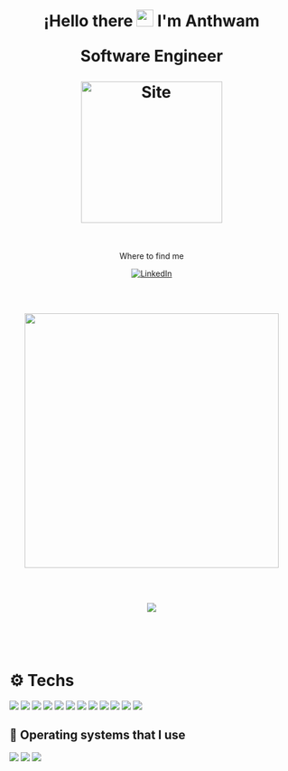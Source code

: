 <h1 align='center'>
    ¡Hello there  <img src="https://i.ibb.co/fCj3kcH/maple-leaf-30x30.png" width="30"> I'm Anthwam
    <p align='center'>
 Software Engineer
</p>
<a href="https://anthwam.netlify.app/" target="_blank"><img alt="Site" src="https://i.ibb.co/BwGdRTC/Logo-sin-espacios.png"  width="250" /></a>
</h1>

</br>

<p align='center'>
 Where to find me
</p>

<p align='center'>
<a href="https://www.linkedin.com/in/anthwam/" target="_blank"><img alt="LinkedIn" src="https://content.linkedin.com/content/dam/me/business/en-us/amp/brand-site/v2/bg/Chinese-LI-Bug.svg.original.svg" /></a>
</p>

</br>
</br>
<p align='center'>
  <a href="#"><img src="https://github-readme-stats.vercel.app/api?username=anthwam&show_icons=true&count_private=true&theme=onedark" width="450"></a>
</p>

</br>
</br>
<p align='center'>
  <a href="https://github.com/anuraghazra/github-readme-stats">
  <img align="center" src="https://github-readme-stats.anuraghazra1.vercel.app/api/top-langs/?username=Anthwam&layout=compact&theme=onedark" />
</a>
</p>
</br>
</br>
</br>

# ⚙️ Techs

<a><img src="https://img.shields.io/badge/go%20-%2338B2AC.svg?&style=for-the-badge&logo=go&logoColor=white"/>
</a> 
<a><img src="https://img.shields.io/badge/Javascript-%23FCC624.svg?&style=for-the-badge&logo=javascript&logoColor=white"/>
</a>
<a><img src="https://img.shields.io/badge/react%20-%2338B2AC.svg?&style=for-the-badge&logo=react&logoColor=white"/>
</a>
<a><img src="https://img.shields.io/badge/typescript%20-%23007ACC.svg?&style=for-the-badge&logo=typescript&logoColor=white"/>
</a> 
<a><img src="https://img.shields.io/badge/firebase%20-%23F7DF1E.svg?&style=for-the-badge&logo=firebase&logoColor=white"/>
</a> 
<a><img src="https://img.shields.io/badge/ionic%20-%233776AB.svg?&style=for-the-badge&logo=ionic&logoColor=white"/>
</a> 
<a><img src="https://img.shields.io/badge/tailwindcss%20-%2338B2AC.svg?&style=for-the-badge&logo=tailwind-css&logoColor=white"/>
</a>
<a><img src="https://img.shields.io/badge/materialdesign%20-%23757575.svg?&style=for-the-badge&logo=material-design&logoColor=white"/>
</a> 
<a><img src="https://img.shields.io/badge/sass%20-%23CC6699.svg?&style=for-the-badge&logo=sass&logoColor=white"/>
</a> 
<a><img src="https://img.shields.io/badge/css3%20-%231572B6.svg?&style=for-the-badge&logo=css3&logoColor=white"/>
</a> 
<a><img src="https://img.shields.io/badge/markdown-%23000000.svg?&style=for-the-badge&logo=markdown&logoColor=white"/>
</a> 
<a><img src="https://img.shields.io/badge/git-%23F05032.svg?&style=for-the-badge&logo=git&logoColor=white"/>
</a> 
## 💽 Operating systems that I use
<a>
<img src="https://img.shields.io/badge/Linux-%23FCC624.svg?&style=for-the-badge&logo=linux&logoColor=white"/>
</a> 
<a>
<img src="https://img.shields.io/badge/Mac Os-%23999999.svg?&style=for-the-badge&logo=apple&logoColor=white"/>
</a> 
<a>
<img src="https://img.shields.io/badge/Windows-%230078D6.svg?&style=for-the-badge&logo=windows&logoColor=white"/>
</a> 
</br>
</br>

<!-- [![Readme Card](https://github-readme-stats.vercel.app/api/pin/?username=anthwam&repo=site)](https://github.com/anthwam/site)

</br>
</br> -->

<!-- [![Readme Card](https://github-readme-stats.vercel.app/api/pin/?username=anthwam&repo=portfolio)](https://github.com/anthwam/portfolio)

</br>
</br> -->

<!-- [![Readme Card](https://github-readme-stats.vercel.app/api/pin/?username=anthwam&repo=serviciohttp)](https://github.com/anthwam/serviciohttp)

</br>
</br> -->

<!-- [![Readme Card](https://github-readme-stats.vercel.app/api/pin/?username=anthwam&repo=anthwam)](https://github.com/anthwam/anthwa) -->